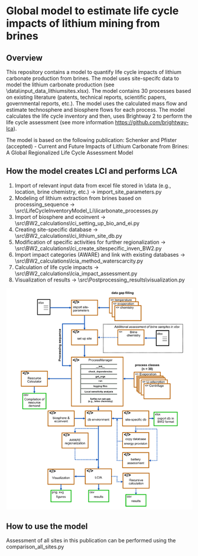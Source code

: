 # Global model to estimate life cycle impacts of lithium mining from brines

## Overview

This repository contains a model to quantify life cycle impacts of lithium carbonate production from brines. The model uses site-specifc data to model the lithium carbonate production 
(see \data\input_data_lithiumsites.xlsx). The model contains 30 processes based on existing literature (patents, technical reports, scientific papers, governmental reports, etc.). 
The model uses the calculated mass flow and estimate technosphere and biosphere flows for each process. 
The model calculates the life cycle inventory and then, uses Brightway 2 to perform the life cycle assessment (see more information https://github.com/brightway-lca). 

The model is based on the following publication: Schenker and Pfister (accepted) - Current and Future Impacts of Lithium Carbonate from Brines: A Global Regionalized Life Cycle Assessment Model 

## How the model creates LCI and performs LCA

1. Import of relevant input data from excel file stored in \data (e.g., location, brine chemistry, etc.) -> import_site_parameters.py
2. Modeling of lithium extraction from brines based on processing_sequence -> \src\LifeCycleInventoryModel_Li\licarbonate_processes.py
3. Import of biosphere and ecoinvent -> \src\BW2_calculations\lci_setting_up_bio_and_ei.py
4. Creating site-specific database -> \src\BW2_calculations\lci_lithium_site_db.py
5. Modification of specific activities for further regionalization -> \src\BW2_calculations\lci_create_sitespecific_inven_BW2.py
6. Import impact categories (AWARE) and link with existing databases -> \src\BW2_calculations\lcia_method_waterscarcity.py
7. Calculation of life cycle impacts -> \src\BW2_calculations\lcia_impact_assessment.py
8. Visualization of results -> \src\Postprocessing_results\visualization.py

![Alt text](data/Overview_of_python_code_SI_16072024.png)

## How to use the model

Assessment of all sites in this publication can be performed using the comparison_all_sites.py
